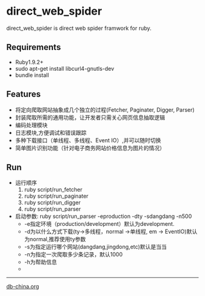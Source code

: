 # direct_web_spider
direct_web_spider is direct web spider framwork for ruby.

Requirements
------------
  * Ruby1.9.2+
  * sudo apt-get install libcurl4-gnutls-dev
  * bundle install

Features
------------
* 将定向爬取网站抽象成几个独立的过程(Fetcher, Paginater, Digger, Parser)
* 封装爬取所需的通用功能，让开发者只需关心网页信息抽取逻辑
* 编码处理模块
* 日志模块,方便调试和错误跟踪
* 多种下载接口（单线程、多线程、Event IO）,并可以随时切换
* 简单图片识别功能（针对电子商务网站价格信息为图片的情况）

Run
------------
* 运行顺序
  1. ruby script/run_fetcher
  2. ruby script/run_paginater
  3. ruby script/run_digger 
  4. ruby script/run_parser
* 启动参数: ruby script/run_parser -eproduction -dty -sdangdang -n500
  * -e指定环境（production/development）默认为development.
  * -d为以什么方式下载(ty->多线程，normal ->单线程, em -> EventIO)默认为normal,推荐使用ty参数
  * -s为指定运行哪个网站(dangdang,jingdong,etc)默认是当当
  * -n为指定一次爬取多少条记录，默认1000
  * -h为帮助信息
  * 
  
------

[db-china.org](https://db-china.org)
